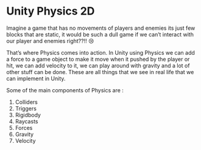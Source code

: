 # Unity Physics 2D

Imagine a game that has no movements of players and enemies its just few blocks that are static, it would be such a dull game if we can’t interact with our player and enemies right??!! 😢 

That’s where Physics comes into action. In Unity using Physics we can add a force to a game object to make it move when it pushed by the player or hit, we can add velocity to it, we can play around with gravity and a lot of other stuff can be done. These are all things that we see in real life that we can implement in Unity.

Some of the main components of Physics are :

1. Colliders
2. Triggers
3. Rigidbody
4. Raycasts
5. Forces
6. Gravity
7. Velocity



